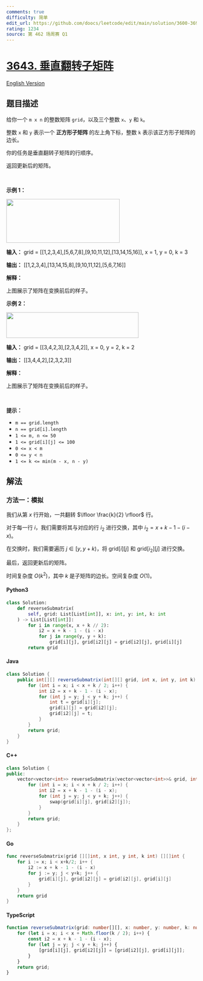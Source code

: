 ```yaml
---
comments: true
difficulty: 简单
edit_url: https://github.com/doocs/leetcode/edit/main/solution/3600-3699/3643.Flip%20Square%20Submatrix%20Vertically/README.md
rating: 1234
source: 第 462 场周赛 Q1
---
```


<!-- problem:start -->

# [3643. 垂直翻转子矩阵](https://leetcode.cn/problems/flip-square-submatrix-vertically)

[English Version](/solution/3600-3699/3643.Flip%20Square%20Submatrix%20Vertically/README_EN.md)

## 题目描述

<!-- description:start -->

<p>给你一个 <code>m x n</code> 的整数矩阵 <code>grid</code>，以及三个整数 <code>x</code>、<code>y</code> 和 <code>k</code>。</p>

<p>整数 <code>x</code> 和 <code>y</code> 表示一个&nbsp;<strong>正方形子矩阵&nbsp;</strong>的左上角下标，整数 <code>k</code> 表示该正方形子矩阵的边长。</p>

<p>你的任务是垂直翻转子矩阵的行顺序。</p>

<p>返回更新后的矩阵。</p>

<p>&nbsp;</p>

<p><strong class="example">示例 1：</strong></p>
<img alt="" src="https://fastly.jsdelivr.net/gh/doocs/leetcode@main/solution/3600-3699/3643.Flip%20Square%20Submatrix%20Vertically/images/gridexmdrawio.png" style="width: 300px; height: 116px;" />
<div class="example-block">
<p><strong>输入：</strong> <span class="example-io">grid = </span>[[1,2,3,4],[5,6,7,8],[9,10,11,12],[13,14,15,16]]<span class="example-io">, x = 1, y = 0, k = 3</span></p>

<p><strong>输出：</strong> <span class="example-io">[[1,2,3,4],[13,14,15,8],[9,10,11,12],[5,6,7,16]]</span></p>

<p><strong>解释：</strong></p>

<p>上图展示了矩阵在变换前后的样子。</p>
</div>

<p><strong class="example">示例 2：</strong></p>
<img alt="" src="https://fastly.jsdelivr.net/gh/doocs/leetcode@main/solution/3600-3699/3643.Flip%20Square%20Submatrix%20Vertically/images/gridexm2drawio.png" style="width: 350px; height: 68px;" />
<div class="example-block">
<p><strong>输入：</strong> <span class="example-io">grid = [[3,4,2,3],[2,3,4,2]], x = 0, y = 2, k = 2</span></p>

<p><strong>输出：</strong> <span class="example-io">[[3,4,4,2],[2,3,2,3]]</span></p>

<p><strong>解释：</strong></p>

<p>上图展示了矩阵在变换前后的样子。</p>
</div>

<p>&nbsp;</p>

<p><strong>提示：</strong></p>

<ul>
	<li><code>m == grid.length</code></li>
	<li><code>n == grid[i].length</code></li>
	<li><code>1 &lt;= m, n &lt;= 50</code></li>
	<li><code>1 &lt;= grid[i][j] &lt;= 100</code></li>
	<li><code>0 &lt;= x &lt; m</code></li>
	<li><code>0 &lt;= y &lt; n</code></li>
	<li><code>1 &lt;= k &lt;= min(m - x, n - y)</code></li>
</ul>

<!-- description:end -->

## 解法

<!-- solution:start -->

### 方法一：模拟

我们从第 $x$ 行开始，一共翻转 $\lfloor \frac{k}{2} \rfloor$ 行。

对于每一行 $i$，我们需要将其与对应的行 $i_2$ 进行交换，其中 $i_2 = x + k - 1 - (i - x)$。

在交换时，我们需要遍历 $j \in [y, y + k)$，将 $\text{grid}[i][j]$ 和 $\text{grid}[i_2][j]$ 进行交换。

最后，返回更新后的矩阵。

时间复杂度 $O(k^2)$，其中 $k$ 是子矩阵的边长。空间复杂度 $O(1)$。

<!-- tabs:start -->

#### Python3

```python
class Solution:
    def reverseSubmatrix(
        self, grid: List[List[int]], x: int, y: int, k: int
    ) -> List[List[int]]:
        for i in range(x, x + k // 2):
            i2 = x + k - 1 - (i - x)
            for j in range(y, y + k):
                grid[i][j], grid[i2][j] = grid[i2][j], grid[i][j]
        return grid
```

#### Java

```java
class Solution {
    public int[][] reverseSubmatrix(int[][] grid, int x, int y, int k) {
        for (int i = x; i < x + k / 2; i++) {
            int i2 = x + k - 1 - (i - x);
            for (int j = y; j < y + k; j++) {
                int t = grid[i][j];
                grid[i][j] = grid[i2][j];
                grid[i2][j] = t;
            }
        }
        return grid;
    }
}
```

#### C++

```cpp
class Solution {
public:
    vector<vector<int>> reverseSubmatrix(vector<vector<int>>& grid, int x, int y, int k) {
        for (int i = x; i < x + k / 2; i++) {
            int i2 = x + k - 1 - (i - x);
            for (int j = y; j < y + k; j++) {
                swap(grid[i][j], grid[i2][j]);
            }
        }
        return grid;
    }
};
```

#### Go

```go
func reverseSubmatrix(grid [][]int, x int, y int, k int) [][]int {
	for i := x; i < x+k/2; i++ {
		i2 := x + k - 1 - (i - x)
		for j := y; j < y+k; j++ {
			grid[i][j], grid[i2][j] = grid[i2][j], grid[i][j]
		}
	}
	return grid
}
```

#### TypeScript

```ts
function reverseSubmatrix(grid: number[][], x: number, y: number, k: number): number[][] {
    for (let i = x; i < x + Math.floor(k / 2); i++) {
        const i2 = x + k - 1 - (i - x);
        for (let j = y; j < y + k; j++) {
            [grid[i][j], grid[i2][j]] = [grid[i2][j], grid[i][j]];
        }
    }
    return grid;
}
```

<!-- tabs:end -->

<!-- solution:end -->

<!-- problem:end -->
